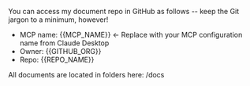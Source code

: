 You can access my document repo in GitHub as follows -- keep the Git jargon to a minimum, however!

- MCP name: {{MCP_NAME}}  ← Replace with your MCP configuration name from Claude Desktop
- Owner: {{GITHUB_ORG}}
- Repo: {{REPO_NAME}}

All documents are located in folders here: /docs
